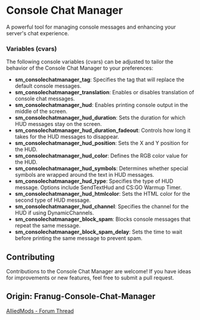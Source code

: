 # Console Chat Manager

A powerful tool for managing console messages and enhancing your server's chat experience.

### Variables (cvars)

The following console variables (cvars) can be adjusted to tailor the behavior of the Console Chat Manager to your preferences:

- **sm_consolechatmanager_tag**: Specifies the tag that will replace the default console messages.
- **sm_consolechatmanager_translation**: Enables or disables translation of console chat messages.
- **sm_consolechatmanager_hud**: Enables printing console output in the middle of the screen.
- **sm_consolechatmanager_hud_duration**: Sets the duration for which HUD messages stay on the screen.
- **sm_consolechatmanager_hud_duration_fadeout**: Controls how long it takes for the HUD messages to disappear.
- **sm_consolechatmanager_hud_position**: Sets the X and Y position for the HUD.
- **sm_consolechatmanager_hud_color**: Defines the RGB color value for the HUD.
- **sm_consolechatmanager_hud_symbols**: Determines whether special symbols are wrapped around the text in HUD messages.
- **sm_consolechatmanager_hud_type**: Specifies the type of HUD message. Options include SendTextHud and CS:GO Warmup Timer.
- **sm_consolechatmanager_hud_htmlcolor**: Sets the HTML color for the second type of HUD message.
- **sm_consolechatmanager_hud_channel**: Specifies the channel for the HUD if using DynamicChannels.
- **sm_consolechatmanager_block_spam**: Blocks console messages that repeat the same message.
- **sm_consolechatmanager_block_spam_delay**: Sets the time to wait before printing the same message to prevent spam.

## Contributing

Contributions to the Console Chat Manager are welcome! If you have ideas for improvements or new features, feel free to submit a pull request.

## Origin: Franug-Console-Chat-Manager
[AlliedMods - Forum Thread](https://forums.alliedmods.net/showthread.php?t=276485)
